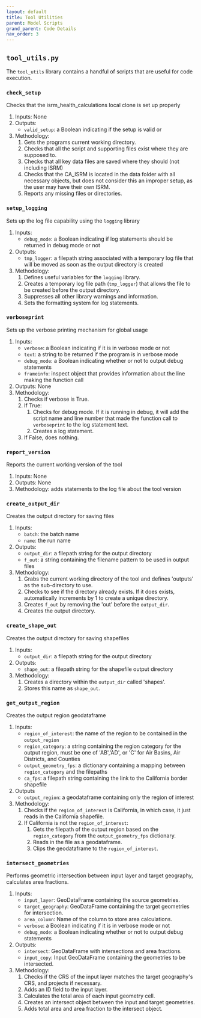 ```yaml
---
layout: default
title: Tool Utilities
parent: Model Scripts
grand_parent: Code Details
nav_order: 3
---
```


## `tool_utils.py` 
The `tool_utils` library contains a handful of scripts that are useful for code execution.

### `check_setup`
Checks that the isrm_health_calculations local clone is set up properly
1. Inputs: None
2. Outputs:
   * `valid_setup`: a Boolean indicating if the setup is valid or 
3. Methodology:
   1. Gets the programs current working directory.
   2. Checks that all the script and supporting files exist where they are supposed to.
   3. Checks that all key data files are saved where they should (not including ISRM)
   4. Checks that the CA_ISRM is located in the data folder with all necessary objects, but does not consider this an improper setup, as the user may have their own ISRM.
   5. Reports any missing files or directories.

### `setup_logging`
Sets up the log file capability using the `logging` library
1. Inputs:
   * `debug_mode`: a Boolean indicating if log statements should be returned in debug mode or not
2. Outputs:
   * `tmp_logger`: a filepath string associated with a temporary log file that will be moved as soon as the output directory is created
3. Methodology:
   1. Defines useful variables for the `logging` library.
   2. Creates a temporary log file path (`tmp_logger`) that allows the file to be created before the output directory.
   3. Suppresses all other library warnings and information.
   4. Sets the formatting system for log statements.

### `verboseprint`
Sets up the verbose printing mechanism for global usage
1. Inputs:
   * `verbose`: a Boolean indicating if it is in verbose mode or not
   * `text`: a string to be returned if the program is in verbose mode
   * `debug_mode`: a Boolean indicating whether or not to output debug statements
   * `frameinfo`: inspect object that provides information about the line making the function call
2. Outputs: None
3. Methodology:
   1. Checks if verbose is True.
   2. If True:
      1. Checks for debug mode. If it is running in debug, it will add the script name and line number that made the function call to `verboseprint` to the log statement text.
      2. Creates a log statement.
   3. If False, does nothing. 

### `report_version` 
Reports the current working version of the tool
1. Inputs: None
2. Outputs: None
3. Methodology: adds statements to the log file about the tool version

### `create_output_dir`
Creates the output directory for saving files
1. Inputs:
   * `batch`: the batch name 
   * `name`: the run name
2. Outputs:
   * `output_dir`: a filepath string for the output directory
   * `f_out`: a string containing the filename pattern to be used in output files
3. Methodology:
   1. Grabs the current working directory of the tool and defines 'outputs' as the sub-directory to use.
   2. Checks to see if the directory already exists. If it does exists, automatically increments by 1 to create a unique directory.
   3. Creates `f_out` by removing the 'out' before the `output_dir`.
   4. Creates the output directory.

### `create_shape_out`
Creates the output directory for saving shapefiles
1. Inputs:
   * `output_dir`: a filepath string for the output directory
2. Outputs:
   * `shape_out`: a filepath string for the shapefile output directory
3. Methodology:
   1. Creates a directory within the `output_dir` called 'shapes'.
   2. Stores this name as `shape_out`.

### `get_output_region`
Creates the output region geodataframe
1. Inputs:
   * `region_of_interest`:  the name of the region to be contained in the `output_region`
   * `region_category`: a string containing the region category for the output region, must be one of 'AB','AD', or 'C' for Air Basins, Air Districts, and Counties
   * `output_geometry_fps`: a dictionary containing a mapping between `region_category` and the filepaths
   * `ca_fps`: a filepath string containing the link to the California border shapefile
2. Outputs
   * `output_region`: a geodataframe containing only the region of interest
3. Methodology:
   1. Checks if the `region_of_interest` is California, in which case, it just reads in the California shapefile.
   2. If California is not the `region_of_interest`:
      1. Gets the filepath of the output region based on the `region_category` from the `output_geometry_fps` dictionary.
      2. Reads in the file as a geodataframe.
      3. Clips the geodataframe to the `region_of_interest`.

### `intersect_geometries`
Performs geometric intersection between input layer and target geography, calculates area fractions.
1. Inputs:
   * `input_layer`: GeoDataFrame containing the source geometries.
   * `target_geography`: GeoDataFrame containing the target geometries for intersection.
   * `area_column`: Name of the column to store area calculations.
   * `verbose`: a Boolean indicating if it is in verbose mode or not
   * `debug_mode`: a Boolean indicating whether or not to output debug statements
2. Outputs:
   * `intersect`: GeoDataFrame with intersections and area fractions.
   * `input_copy`: Input GeoDataFrame containing the geometries to be intersected.
3. Methodology:
   1. Checks if the CRS of the input layer matches the target geography's CRS, and projects if necessary.
   2. Adds an ID field to the input layer.
   3. Calculates the total area of each input geometry cell.
   4. Creates an intersect object between the input and target geometries.
   5. Adds total area and area fraction to the intersect object.
